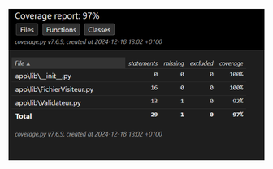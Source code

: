 ![Test coverage](https://github.com/INSSET/m1-isri-2024-2025-PINCHON-Alexis/blob/4a86bf9fcf7b962e6951ea1d38ffa6537a4c103f/.github/workflows/Test%20coverage.png)
